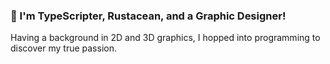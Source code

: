 ### 📌 I'm TypeScripter, Rustacean, and a Graphic Designer!

Having a background in 2D and 3D graphics, I hopped into programming to discover my true passion.